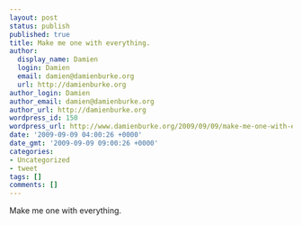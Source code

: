 ```yaml
---
layout: post
status: publish
published: true
title: Make me one with everything.
author:
  display_name: Damien
  login: Damien
  email: damien@damienburke.org
  url: http://damienburke.org
author_login: Damien
author_email: damien@damienburke.org
author_url: http://damienburke.org
wordpress_id: 150
wordpress_url: http://www.damienburke.org/2009/09/09/make-me-one-with-everything/
date: '2009-09-09 04:00:26 +0000'
date_gmt: '2009-09-09 09:00:26 +0000'
categories:
- Uncategorized
- tweet
tags: []
comments: []
---
```

<p>Make me one with everything.</p>
